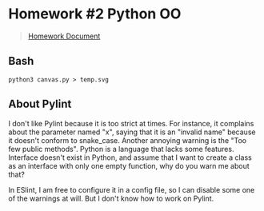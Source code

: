 # Homework \#2 Python OO

> [Homework Document](https://docs.google.com/document/d/13vZtK5L5MvgetvRe68bb0WoM0p4rKtzjA-DIkv4SY_w)

## Bash

~~~shell
python3 canvas.py > temp.svg
~~~

## About Pylint
I don't like Pylint because it is too strict at times. For instance, it complains about the parameter named "x", saying that it is an "invalid name" because it doesn't conform to snake_case. Another annoying warning is the "Too few public methods". Python is a language that lacks some features. Interface doesn't exist in Python, and assume that I want to create a class as an interface with only one empty function, why do you warn me about that? 

In ESlint, I am free to configure it in a config file, so I can disable some one of the warnings at will. But I don't know how to work on Pylint.